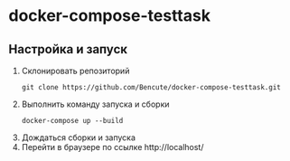 # docker-compose-testtask
## Настройка и запуск ##
1. Склонировать репозиторий
    ```
    git clone https://github.com/Bencute/docker-compose-testtask.git
    ```
2. Выполнить команду запуска и сборки
    ```
    docker-compose up --build
    ```
3. Дождаться сборки и запуска
4. Перейти в браузере по ссылке http://localhost/
